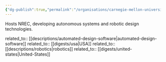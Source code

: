 ```yaml
---
{"dg-publish":true,"permalink":"/organisations/carnegie-mellon-university/","title":"Carnegie Mellon University"}
---
```



Hosts NREC, developing autonomous systems and robotic design technologies.

related_to:: [[descriptions/automated-design-software\|automated-design-software]]
related_to:: [[digests/usa\|USA]]
related_to:: [[descriptions/robotics\|robotics]]
related_to:: [[digests/united-states\|United-States]]
